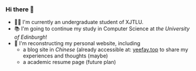 ### Hi there 👋

- 👨‍🎓 I'm currently an undergraduate student of XJTLU.
- 📚 I'm going to continue my study in Computer Science at *the University of Edinburgh*!
- 📝 I'm reconstructing my personal website, including
  - a blog site in *Chinese* (already accessible at: [yeefay.top](https://yeefay.top) to share my experiences and thoughts (maybe)
  - a academic resume page (future plan)

<!--
![Yifei's GitHub stats](https://github-readme-stats.vercel.app/api?username=Yifei20&hide=issues&count_private=true&show_icons=true)
-->
